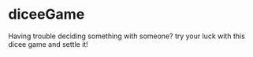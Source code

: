 # diceeGame
Having trouble deciding something with someone? try your luck with this dicee game and settle it!
